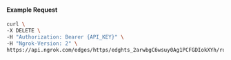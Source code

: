<!-- Code generated for API Clients. DO NOT EDIT. -->

#### Example Request

```bash
curl \
-X DELETE \
-H "Authorization: Bearer {API_KEY}" \
-H "Ngrok-Version: 2" \
https://api.ngrok.com/edges/https/edghts_2arwbgC6wsuy0Ag1PCFGDIokXYh/routes/edghtsrt_2arwbiSVZGbhocLt0yGXgUZRc5e/backend
```
